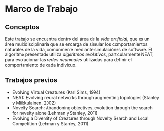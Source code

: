 # Marco de Trabajo

## Conceptos

Este trabajo se encuentra dentro del área de la _vida artificial_, que es un área multidisciplinaria que se encarga de simular los comportamientos naturales de la vida, comúnmente mediante simulaciónes de software. El algoritmo presentado utiliza _algoritmos evolutivos_, particularmente NEAT, para evolucionar las _redes neuronales_ utilizadas para definir el comportamiento de cada individuo.

## Trabajos previos

* Evolving Virtual Creatures (Karl Sims, 1994)
* NEAT: Evolving neural networks through augmenting topologies (Stanley y
Miikkulainen, 2002)
* Novelty Search: Abandoning objectives, evolution through the search for
novelty alone (Lehman y Stanley, 2011)
* Evolving a Diversity of Creatures through Novelty Search and Local
Competition (Lehman y Stanley, 2011)